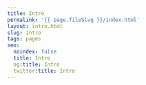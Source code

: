 ```yaml
---
title: Intro
permalink: '{{ page.fileSlug }}/index.html'
layout: intro.html
slug: intro
tags: pages
seo:
  noindex: false
  title: Intro
  og:title: Intro
  twitter:title: Intro
---
```



